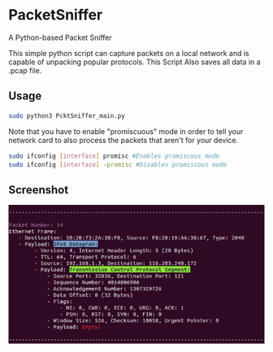 # PacketSniffer

A Python-based Packet Sniffer

This simple python script can capture packets on a local network and is capable of unpacking popular protocols. This Script Also saves all data in a .pcap file.
## Usage
```bash
sudo python3 PcktSniffer_main.py
```
Note that you have to enable "‫‪promiscuous‬‬" mode in order to tell your network card to also process the packets that aren't for your device.
```bash
sudo ifconfig [interface] promisc #Enables promiscous mode
sudo ifconfig [interface] -promisc #Disables promiscous mode
```
## Screenshot
![ScreenShot](Screenshot.png)